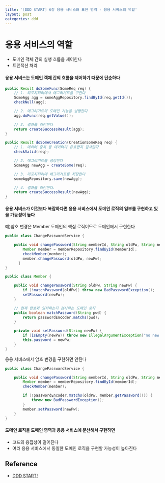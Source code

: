 ```yaml
---
title: '[DDD START] 6장 응용 서비스와 표현 영역 - 응용 서비스의 역할'
layout: post
categories: ddd
---
```


# 응용 서비스의 역할
- 도메인 객체 간의 실행 흐름을 제어한다
- 트랜잭션 처리

#### 응용 서비스는 도메인 객체 간의 흐름을 제어하기 때문에 단순하다
```java
public Result doSomeFunc(SomeReq req) {
    // 1. 리포지터리에서 애그리거트를 구한다
    SomeAgg agg = someAggRepository.findById(req.getId());
    checkNull(agg);

    // 2. 애그리거트의 도메인 기능을 실행한다
    agg.doFunc(req.getValue());

    // 3. 결과를 리턴한다
    return createSuccessResult(agg);
}
```
```java
public Result doSomeCreation(CreationSomeReq req) {
    // 1. 데이터 중복 등 데이터가 유효한지 검사한다
    checkValid(req);

    // 2. 애그리거트를 생성한다
    SomeAgg newAgg = createSome(req);

    // 3. 리포지터리에 애그리거트를 저장한다
    someAggRepository.save(newAgg);

    // 4. 결과를 리턴한다.
    return createSuccessResult(newAgg);
}
```

#### 응용 서비스가 이것보다 복잡하다면 응용 서비스에서 도메인 로직의 일부를 구현하고 있을 가능성이 높다
예)암호 변경은 Member 도메인의 핵심 로직이므로 도메인에서 구현한다
```java
public class ChangePasswordService {

    public void changePassword(String memberId, String oldPw, String newPw) {
        Member member = memberRepository.findById(memberId);
        checkMember(member);
        member.changePassword(oldPw, newPw);
      }
}
```
```java
public class Member {

    public void changePassword(String oldPw, String newPw) {
        if (!matchPassword(oldPw)) throw new BadPasswordException();
        setPassword(newPw);
    }

    // 현재 암호와 일치하는지 검사하는 도메인 로직
    public boolean matchPassword(String pwd) {
        return passwordEncoder.matchs(pwd);
    }

    private void setPassword(String newPw) {
        if (isEmpty(newPw)) throw new IllegalArgumentException("no new password");
        this.password = newPw;
    }
}
```
응용 서비스에서 암호 변경을 구현하면 안된다
```java
public class ChangePasswordService {

    public void changePassword(String memberId, String oldPw, String newPw) {
        Member member = memberRepository.findById(memberId);
        checkMember(member);

        if (!passwordEncoder.matchs(oldPw, member.getPassword())) {
            throw new BadPasswordException();
        }
        member.setPassword(newPw);
    }
}
```

#### 도메인 로직을 도메인 영역과 응용 서비스에 분산해서 구현하면
- 코드의 응집성이 떨어진다
- 여러 응용 서비스에서 동일한 도메인 로직을 구현할 가능성이 높아진다
    
## Reference
- [DDD START!](http://www.yes24.com/Product/Goods/27750871?OzSrank=1)